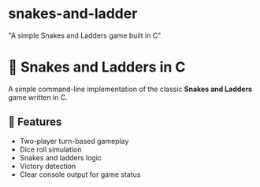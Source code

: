 # snakes-and-ladder
"A simple Snakes and Ladders game built in C"
# 🎲 Snakes and Ladders in C

A simple command-line implementation of the classic **Snakes and Ladders** game written in C.

## 📌 Features

- Two-player turn-based gameplay
- Dice roll simulation
- Snakes and ladders logic
- Victory detection
- Clear console output for game status


